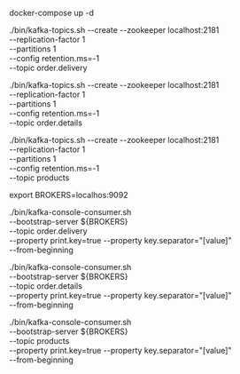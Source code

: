 docker-compose up -d

./bin/kafka-topics.sh  --create --zookeeper localhost:2181 \
--replication-factor 1 \
--partitions 1 \
--config retention.ms=-1 \
--topic order.delivery

./bin/kafka-topics.sh  --create --zookeeper localhost:2181 \
--replication-factor 1 \
--partitions 1 \
--config retention.ms=-1 \
--topic order.details

./bin/kafka-topics.sh  --create --zookeeper localhost:2181 \
--replication-factor 1 \
--partitions 1 \
--config retention.ms=-1 \
--topic products

export BROKERS=localhos:9092

./bin/kafka-console-consumer.sh \
--bootstrap-server ${BROKERS} \
--topic  order.delivery \
--property print.key=true --property key.separator="[value]" \
--from-beginning

./bin/kafka-console-consumer.sh \
--bootstrap-server ${BROKERS} \
--topic  order.details \
--property print.key=true --property key.separator="[value]" \
--from-beginning

./bin/kafka-console-consumer.sh \
--bootstrap-server ${BROKERS} \
--topic  products \
--property print.key=true --property key.separator="[value]" \
--from-beginning